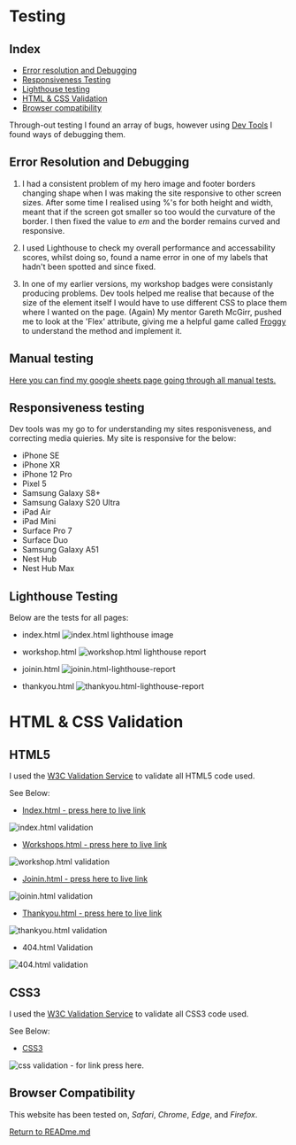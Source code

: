 # Testing

## Index

 * [Error resolution and Debugging](#error-resolution-and-debugging)
 * [Responsiveness Testing](#responsiveness-testing)
 * [Lighthouse testing](#lighthouse-testing)
 * [HTML & CSS Validation](#html--css-validation)
 * [Browser compatibility](#browser-compatibility)

Through-out testing I found an array of bugs, however using [Dev Tools](https://developer.chrome.com/docs/devtools/) I found ways of debugging them. 

## Error Resolution and Debugging 

 1. I had a consistent problem of my hero image and footer borders changing shape when I was making the site responsive to other screen sizes. After some time I realised using %'s for both height and width, meant that if the screen got smaller so too would the curvature of the border. I then fixed the value to *em* and the border remains curved and responsive.

 2. I used Lighthouse to check my overall performance and accessability scores, whilst doing so, found a name error in one of my labels that hadn't been spotted and since fixed.

 3. In one of my earlier versions, my workshop badges were consistanly producing problems. Dev tools helped me realise that because of the size of the element itself I would have to use different CSS to place them where I wanted on the page. (Again) My mentor Gareth McGirr, pushed me to look at the 'Flex' attribute, giving me a helpful game called [Froggy](https://www.flexboxfroggy.com) to understand the method and implement it.


## Manual testing

[Here you can find my google sheets page going through all manual tests.](https://docs.google.com/spreadsheets/d/1NNFvLb8tpPbJANL1fTV_1YFXppFt9QclBvmdPIkL6Og/edit?usp=sharing)

## Responsiveness testing 
 
 Dev tools was my go to for understanding my sites responisveness, and correcting media quieries. My site is responsive for the below:
   * iPhone SE
   * iPhone XR
   * iPhone 12 Pro
   * Pixel 5
   * Samsung Galaxy S8+
   * Samsung Galaxy S20 Ultra
   * iPad Air
   * iPad Mini
   * Surface Pro 7
   * Surface Duo
   * Samsung Galaxy A51
   * Nest Hub
   * Nest Hub Max

  ## Lighthouse Testing 

  Below are the tests for all pages:
  + index.html
  ![index.html lighthouse image](../documentation/lighthouse-images/index.html-lighthouse-report.png "index.html lighthouse image report")

  + workshop.html 
  ![workshop.html lighthouse report](../documentation/lighthouse-images/workshop.html-lighthouse-report.png "workshop.html lighthouse report")

  + joinin.html
  ![joinin.html-lighthouse-report](../documentation/lighthouse-images/joinin.html-lighthouse-report.png "joiin.html lighthouse report")

  + thankyou.html
  ![thankyou.html-lighthouse-report](../documentation/lighthouse-images/thankyou.html-lighthouse-report.png "thankyou.html lighthouse report")

# HTML & CSS Validation

## HTML5

I used the [W3C Validation Service](https://validator.w3.org/#validate_by_input) to validate all HTML5 code used.

See Below:

  * [Index.html - press here to live link](https://validator.w3.org/nu/?doc=https%3A%2F%2Fannadobrucki.github.io%2FLore-Seekers%2Findex.html)

  ![index.html validation](../documentation/validation-images/index.html-validation.png "index.html validation")

  * [Workshops.html - press here to live link](https://validator.w3.org/nu/?doc=https%3A%2F%2Fannadobrucki.github.io%2FLore-Seekers%2Fworkshops.html)

  ![workshop.html validation](../documentation/validation-images/workshop.html-validation.png "workshop.html validation")

  * [Joinin.html - press here to live link](https://validator.w3.org/nu/?doc=https%3A%2F%2Fannadobrucki.github.io%2FLore-Seekers%2Fjoinin.html)

  ![joinin.html validation](../documentation/validation-images/joinin.html-validation.png "joinin.html validation")

  * [Thankyou.html - press here to live link](https://validator.w3.org/nu/?doc=https%3A%2F%2Fannadobrucki.github.io%2FLore-Seekers%2Fthankyou.html)

  ![thankyou.html validation](../documentation/validation-images/thankyou.html-validation.png "thankyou.html validation")

  * 404.html Validation

  ![404.html validation](../documentation/validation-images/error404-validation.png "404.html validation")


  ## CSS3

  I used the [W3C Validation Service](https://jigsaw.w3.org/css-validator/#validate_by_input) to validate all CSS3 code used.

  See Below: 

  * [CSS3](https://jigsaw.w3.org/css-validator/validator?uri=https%3A%2F%2Fannadobrucki.github.io%2FLore-Seekers%2Findex.html&profile=css3svg&usermedium=all&warning=1&vextwarning=&lang=en)

  ![css validation - for link press here.](../documentation/validation-images/css3-validation.png "css validation")

## Browser Compatibility

This website has been tested on, *Safari*, *Chrome*, *Edge*, and *Firefox*.

[Return to READme.md](../README.md)











